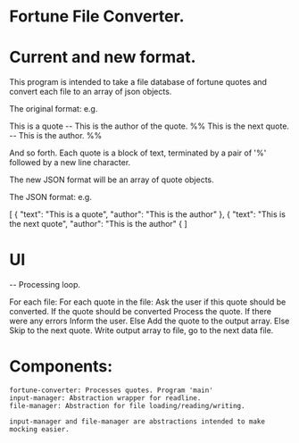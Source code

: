 # Fortune File Converter.

# Current and new format.

This program is intended to take a file database of fortune quotes and convert each file to an array of json objects.

The original format:
e.g.

This is a quote
	-- This is the author of the quote.
%%
This is the next quote.
	-- This is the author.
%%

And so forth. Each quote is a block of text, terminated by a pair of '%' followed by a new line character.

The new JSON format will be an array of quote objects.  

The JSON format:
e.g.

[
	{
		"text": "This is a quote",
		"author": "This is the author"
	},
	{
		"text": "This is the next quote",
		"author": "This is the author"
	{
]

# UI

-- Processing loop.

For each file:
	For each quote in the file:
		Ask the user if this quote should be converted.
			If the quote should be converted
				Process the quote.
				If there were any errors
					Inform the user.
				Else
					Add the quote to the output array.
			Else
				Skip to the next quote.
	Write output array to file, go to the next data file. 

# Components:
	fortune-converter: Processes quotes. Program 'main'
	input-manager: Abstraction wrapper for readline.
	file-manager: Abstraction for file loading/reading/writing.

	input-manager and file-manager are abstractions intended to make mocking easier.
